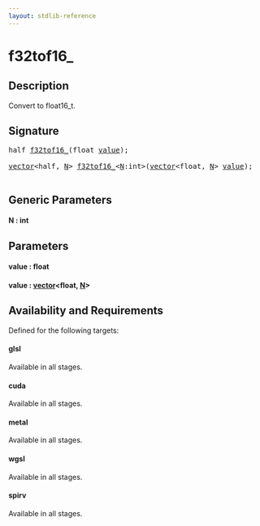 ```yaml
---
layout: stdlib-reference
---
```


# f32tof16\_

## Description

Convert to float16_t.




## Signature 

<pre>
<span class="code_keyword">half</span> <a href=".html">f32tof16_</a>(<span class="code_keyword">float</span> <a href=".html#decl-value" class="code_param">value</a>);

<a href="../../types/vector/index.html" class="code_type">vector</a>&lt;<span class="code_keyword">half</span>, <a href=".html#decl-N" class="code_var">N</a>&gt; <a href=".html">f32tof16_</a>&lt;<a href=".html#decl-N" class="code_var">N</a>:<span class="code_keyword">int</span>&gt;(<a href="../../types/vector/index.html" class="code_type">vector</a>&lt;<span class="code_keyword">float</span>, <a href=".html#decl-N" class="code_var">N</a>&gt; <a href=".html#decl-value" class="code_param">value</a>);

</pre>

## Generic Parameters

####  <a id="decl-N"></a>N  : int

## Parameters

####  <a id="decl-value"></a>value  : float
####  <a id="decl-value"></a>value  : [vector](../../types/vector/index.html)\<float, [N](../../types/vector/index.html#decl-N)\>

## Availability and Requirements

Defined for the following targets:

#### glsl
Available in all stages.

#### cuda
Available in all stages.

#### metal
Available in all stages.

#### wgsl
Available in all stages.

#### spirv
Available in all stages.



